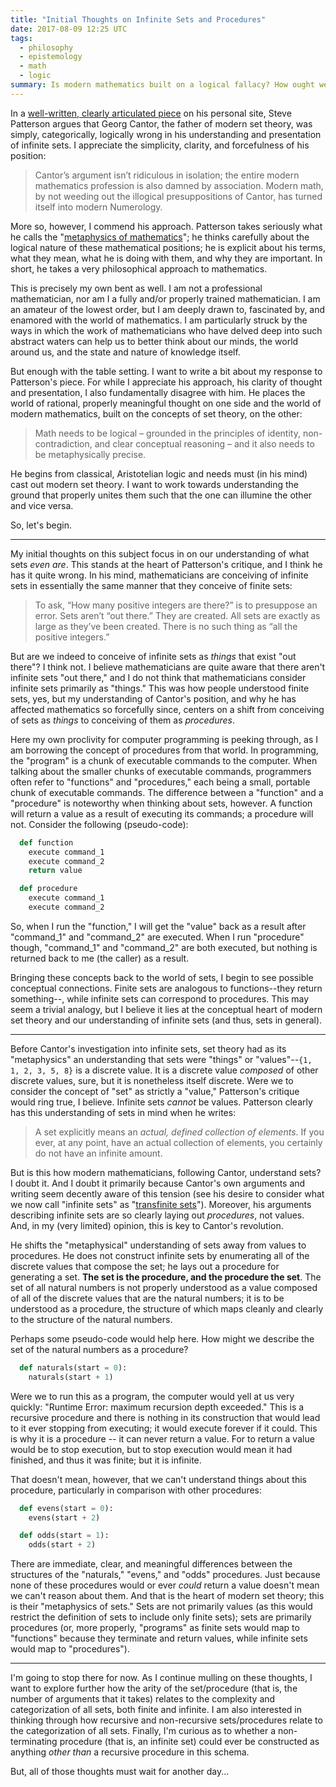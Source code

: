 ```yaml
---
title: "Initial Thoughts on Infinite Sets and Procedures"
date: 2017-08-09 12:25 UTC
tags:
  - philosophy
  - epistemology
  - math
  - logic
summary: Is modern mathematics built on a logical fallacy? How ought we to understand infinite sets? What's a procedure? I'm starting to explore these topics as I think through the mathematics and logic of infinity.
---
```


In a [well-written, clearly articulated piece](http://steve-patterson.com/cantor-wrong-no-infinite-sets/) on his personal site, Steve Patterson argues that Georg Cantor, the father of modern set theory, was simply, categorically, logically wrong in his understanding and presentation of infinite sets. I appreciate the simplicity, clarity, and forcefulness of his position:

> Cantor’s argument isn’t ridiculous in isolation; the entire modern mathematics profession is also damned by association. Modern math, by not weeding out the illogical presuppositions of Cantor, has turned itself into modern Numerology.

More so, however, I commend his approach. Patterson takes seriously what he calls the "[metaphysics of mathematics](http://steve-patterson.com/the-metaphysics-of-mathematics-against-platonism/)"; he thinks carefully about the logical nature of these mathematical positions; he is explicit about his terms, what they mean, what he is doing with them, and why they are important. In short, he takes a very philosophical approach to mathematics.

This is precisely my own bent as well. I am not a professional mathematician, nor am I a fully and/or properly trained mathematician. I am an amateur of the lowest order, but I am deeply drawn to, fascinated by, and enamored with the world of mathematics. I am particularly struck by the ways in which the work of mathematicians who have delved deep into such abstract waters can help us to better think about our minds, the world around us, and the state and nature of knowledge itself.

But enough with the table setting. I want to write a bit about my response to Patterson's piece. For while I appreciate his approach, his clarity of thought and presentation, I also fundamentally disagree with him. He places the world of rational, properly meaningful thought on one side and the world of modern mathematics, built on the concepts of set theory, on the other:

> Math needs to be logical – grounded in the principles of identity, non-contradiction, and clear conceptual reasoning – and it also needs to be metaphysically precise.

He begins from classical, Aristotelian logic and needs must (in his mind) cast out modern set theory. I want to work towards understanding the ground that properly unites them such that the one can illumine the other and vice versa.

So, let's begin.

- - -

My initial thoughts on this subject focus in on our understanding of what sets _even are_. This stands at the heart of Patterson's critique, and I think he has it quite wrong. In his mind, mathematicians are conceiving of infinite sets in essentially the same manner that they conceive of finite sets:

> To ask, “How many positive integers are there?” is to presuppose an error. Sets aren’t “out there.” They are created. All sets are exactly as large as they’ve been created. There is no such thing as “all the positive integers.”

But are we indeed to conceive of infinite sets as _things_ that exist "out there"? I think not. I believe mathematicians are quite aware that there aren't infinite sets "out there," and I do not think that mathematicians consider infinite sets primarily as "things." This was how people understood finite sets, yes, but my understanding of Cantor's position, and why he has affected mathematics so forcefully since, centers on a shift from conceiving of sets as _things_ to conceiving of them as _procedures_.

Here my own proclivity for computer programming is peeking through, as I am borrowing the concept of procedures from that world. In programming, the "program" is a chunk of executable commands to the computer. When talking about the smaller chunks of executable commands, programmers often refer to "functions" and "procedures," each being a small, portable chunk of executable commands. The difference between a "function" and a "procedure" is noteworthy when thinking about sets, however. A function will return a value as a result of executing its commands; a procedure will not. Consider the following (pseudo-code):

~~~python
  def function
    execute command_1
    execute command_2
    return value
~~~

~~~python
  def procedure
    execute command_1
    execute command_2
~~~

So, when I run the "function," I will get the "value" back as a result after "command_1" and "command_2" are executed. When I run "procedure" though, "command_1" and "command_2" are both executed, but nothing is returned back to me (the caller) as a result.

Bringing these concepts back to the world of sets, I begin to see possible conceptual connections. Finite sets are analogous to functions--they return something--, while infinite sets can correspond to procedures. This may seem a trivial analogy, but I believe it lies at the conceptual heart of modern set theory and our understanding of infinite sets (and thus, sets in general).

- - -

Before Cantor's investigation into infinite sets, set theory had as its "metaphysics" an understanding that sets were "things" or "values"--`{1, 1, 2, 3, 5, 8}` is a discrete value. It is a discrete value _composed_ of other discrete values, sure, but it is nonetheless itself discrete. Were we to consider the concept of "set" as strictly a "value," Patterson's critique would ring true, I believe. Infinite sets _cannot_ be values. Patterson clearly has this understanding of sets in mind when he writes:

> A set explicitly means an _actual, defined collection of elements_. If you ever, at any point, have an actual collection of elements, you certainly do not have an infinite amount.

But is this how modern mathematicians, following Cantor, understand sets? I doubt it. And I doubt it primarily because Cantor's own arguments and writing seem decently aware of this tension (see his desire to consider what we now call "infinite sets" as "[transfinite sets](https://en.wikipedia.org/wiki/Transfinite_number)"). Moreover, his arguments describing infinite sets are so clearly laying out _procedures_, not values. And, in my (very limited) opinion, this is key to Cantor's revolution.

He shifts the "metaphysical" understanding of sets away from values to procedures. He does not construct infinite sets by enumerating all of the discrete values that compose the set; he lays out a procedure for generating a set. **The set is the procedure, and the procedure the set**. The set of all natural numbers is not properly understood as a value composed of all of the discrete values that are the natural numbers; it is to be understood as a procedure, the structure of which maps cleanly and clearly to the structure of the natural numbers.

Perhaps some pseudo-code would help here. How might we describe the set of the natural numbers as a procedure?

~~~python
  def naturals(start = 0):
    naturals(start + 1)
~~~

Were we to run this as a program, the computer would yell at us very quickly: "Runtime Error: maximum recursion depth exceeded." This is a recursive procedure and there is nothing in its construction that would lead to it ever stopping from executing; it would execute forever if it could. This is why it is a procedure -- it can never return a value. For to return a value would be to stop execution, but to stop execution would mean it had finished, and thus it was finite; but it is infinite.

That doesn't mean, however, that we can't understand things about this procedure, particularly in comparison with other procedures:

~~~python
  def evens(start = 0):
    evens(start + 2)

  def odds(start = 1):
    odds(start + 2)
~~~

There are immediate, clear, and meaningful differences between the structures of the "naturals," "evens," and "odds" procedures. Just because none of these procedures would or ever _could_ return a value doesn't mean we can't reason about them. And that is the heart of modern set theory; this is their "metaphysics of sets." Sets are not primarily values (as this would restrict the definition of sets to include only finite sets); sets are primarily procedures (or, more properly, "programs" as finite sets would map to "functions" because they terminate and return values, while infinite sets would map to "procedures").

- - -

I'm going to stop there for now. As I continue mulling on these thoughts, I want to explore further how the arity of the set/procedure (that is, the number of arguments that it takes) relates to the complexity and categorization of all sets, both finite and infinite. I am also interested in thinking through how recursive and non-recursive sets/procedures relate to the categorization of all sets. Finally, I'm curious as to whether a non-terminating procedure (that is, an infinite set) could ever be constructed as anything _other than_ a recursive procedure in this schema.

But, all of those thoughts must wait for another day...
